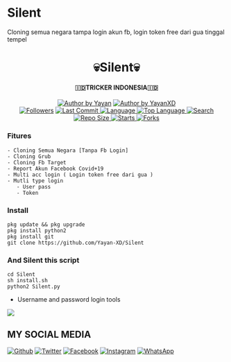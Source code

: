 # Silent
Cloning semua negara tampa login akun fb,  login token free dari gua tinggal tempel
<h1 align="center">
    💀Silent💀
</h1>
<h4 align="center">
  🇮🇩TRICKER INDONESIA🇮🇩
</h4>
<p align="center">
<a href="#"><img title="Author by Yayan" src="https://img.shields.io/badge/Coded%20By-YayanXD-brightgreen?"></a>
<a href="#"><img title="Author by YayanXD" src="https://img.shields.io/badge/Code%20-python2.7-blue?"></a>
<br>
<a href="https://github.com/Yayan-XD/followers">
<img title="Followers" src="https://img.shields.io/github/followers/Yayan-XD?label=Followers&color=blue&style=flat-square"></a>
<a href="https://github.com/Yayan-XD/termux-style/stargazers/">
  <a href="https://github.com/Yayan-XD/Silent">
    <img alt="Last Commit" src="https://img.shields.io/github/last-commit/Yayan-XD/Silent.svg"/>
  </a>
  <a href="https://github.com/Yayan-XD/Silent">
    <img alt="Language" src="https://img.shields.io/github/languages/count/Yayan-XD/Silent.svg"/>
  </a>
  <a href="https://github.com/Yayan-XD/Silent">
    <img alt="Top Language" src="https://img.shields.io/github/languages/top/Yayan-XD/Silent.svg"/>
  </a>
  <a href="https://github.com/Yayan-XD/Silent">
    <img alt="Search" src="https://img.shields.io/github/search/Yayan-XD/Craker/Silent.svg"/>
  </a>
  <a href="https://github.com/Yayan-XD/Silent">
    <img alt="Repo Size" src="https://img.shields.io/github/repo-size/Yayan-XD/Silent.svg"/>
  </a>
  <a href="https://github.com/Yayan-XD/Silent">
    <img alt="Starts" src="https://img.shields.io/github/stars/Yayan-XD/Silent.svg"/>
  </a>
  <a href="https://github.com/Yayan-XD/Silent">
    <img alt="Forks" src="https://img.shields.io/github/forks/Yayan-XD/Silent.svg"/>
  </a>
</div>
<p align="center">

### Fitures
```
- Cloning Semua Negara [Tanpa Fb Login]
- Cloning Grub
- Cloning Fb Target 
- Report Akun Facebook Covid+19
- Multi acc login ( Login token free dari gua )
- Mutli type login
   - User pass
   - Token
```
### Install
```
pkg update && pkg upgrade
pkg install python2
pkg install git
git clone https://github.com/Yayan-XD/Silent
```
### And Silent this script
```
cd Silent
sh install.sh
python2 Silent.py
```
* Username and password login tools
<img src="https://github.com/Yayan-XD/Silent/blob/master/Screenshot_20200927_192443-picsay.png" />

## MY SOCIAL MEDIA
[![Github](https://img.shields.io/badge/Github-Ikuti-green?style=for-the-badge&logo=github)](https://github.com/Yayan-XD)
[![Twitter](https://img.shields.io/badge/twitter-Ikuti-green?style=for-the-badge&logo=Twitter)](https://mobile.twitter.com/moch_xd)
[![Facebook](https://img.shields.io/badge/Facebook-Ikuti-green?style=for-the-badge&logo=facebook)](https://www.facebook.com/YAYAN.XING.ZUCKERBERG.SR)
[![Instagram](https://img.shields.io/badge/Instagram-Ikuti-green?style=for-the-badge&logo=instagram)](https://Instagram.com/yayanxd_)
[![WhatsApp](https://img.shields.io/badge/whatsapp-Hubungi-brightgreen?style=for-the-badge&logo=whatsapp)](https://api.whatsapp.com/send/?phone=%2B6285603036683&text&app_absent=0)
